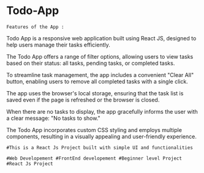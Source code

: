 # Todo-App

    Features of the App :

Todo App is a responsive web application built using React JS, designed to help users manage their tasks efficiently.

The Todo App offers a range of filter options, allowing users to view tasks based on their status: all tasks, pending tasks, or completed tasks.

To streamline task management, the app includes a convenient "Clear All" button, enabling users to remove all completed tasks with a single click.

The app uses the browser's local storage, ensuring that the task list is saved even if the page is refreshed or the browser is closed.

When there are no tasks to display, the app gracefully informs the user with a clear message: "No tasks to show."

The Todo App incorporates custom CSS styling and employs multiple components, resulting in a visually appealing and user-friendly experience.

    #This is a React Js Project built with simple UI and functionalities 

    #Web Developement #FrontEnd developement #Beginner level Project #React Js Project
